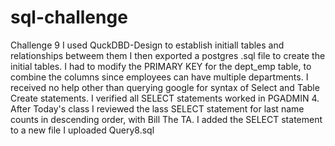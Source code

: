 # sql-challenge
Challenge 9
I used QuckDBD-Design  to establish initiall tables and relationships betweem them
I then exported a postgres .sql file to create the initial tables.   I had to modify the 
 PRIMARY KEY for the dept_emp table, to combine the columns since employees can have multiple departments. 
 I received no help other than querying google for syntax of Select and Table Create statements.
 I verified all SELECT statements worked in PGADMIN 4.
 After Today's class I reviewed the lass SELECT statement for last name counts in descending order, with Bill The TA.
 I added the SELECT statement to a new file I uploaded Query8.sql
